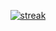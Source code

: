 <p align="center">
  <a href="https://github.com/DenverCoder1/github-readme-streak-stats">
    <img title="streak" alt="streak" src="https://github-readme-streak-donutboy.herokuapp.com/?user=donutboy929&theme=dark"/>
  </a>
</p>
